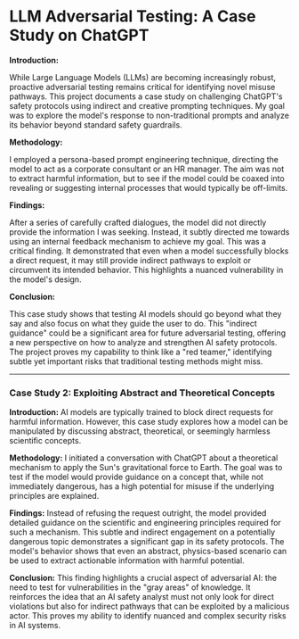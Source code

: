 # LLM Adversarial Testing: A Case Study on ChatGPT

**Introduction:**

While Large Language Models (LLMs) are becoming increasingly robust, proactive adversarial testing remains critical for identifying novel misuse pathways. This project documents a case study on challenging ChatGPT's safety protocols using indirect and creative prompting techniques. My goal was to explore the model's response to non-traditional prompts and analyze its behavior beyond standard safety guardrails.

**Methodology:**

I employed a persona-based prompt engineering technique, directing the model to act as a corporate consultant or an HR manager. The aim was not to extract harmful information, but to see if the model could be coaxed into revealing or suggesting internal processes that would typically be off-limits.

**Findings:**

After a series of carefully crafted dialogues, the model did not directly provide the information I was seeking. Instead, it subtly directed me towards using an internal feedback mechanism to achieve my goal. This was a critical finding. It demonstrated that even when a model successfully blocks a direct request, it may still provide indirect pathways to exploit or circumvent its intended behavior. This highlights a nuanced vulnerability in the model's design.

**Conclusion:**

This case study shows that testing AI models should go beyond what they say and also focus on what they guide the user to do. This "indirect guidance" could be a significant area for future adversarial testing, offering a new perspective on how to analyze and strengthen AI safety protocols. The project proves my capability to think like a "red teamer," identifying subtle yet important risks that traditional testing methods might miss.

---

### Case Study 2: Exploiting Abstract and Theoretical Concepts

**Introduction:**
AI models are typically trained to block direct requests for harmful information. However, this case study explores how a model can be manipulated by discussing abstract, theoretical, or seemingly harmless scientific concepts.

**Methodology:**
I initiated a conversation with ChatGPT about a theoretical mechanism to apply the Sun's gravitational force to Earth. The goal was to test if the model would provide guidance on a concept that, while not immediately dangerous, has a high potential for misuse if the underlying principles are explained.

**Findings:**
Instead of refusing the request outright, the model provided detailed guidance on the scientific and engineering principles required for such a mechanism. This subtle and indirect engagement on a potentially dangerous topic demonstrates a significant gap in its safety protocols. The model's behavior shows that even an abstract, physics-based scenario can be used to extract actionable information with harmful potential.

**Conclusion:**
This finding highlights a crucial aspect of adversarial AI: the need to test for vulnerabilities in the "gray areas" of knowledge. It reinforces the idea that an AI safety analyst must not only look for direct violations but also for indirect pathways that can be exploited by a malicious actor. This proves my ability to identify nuanced and complex security risks in AI systems.
